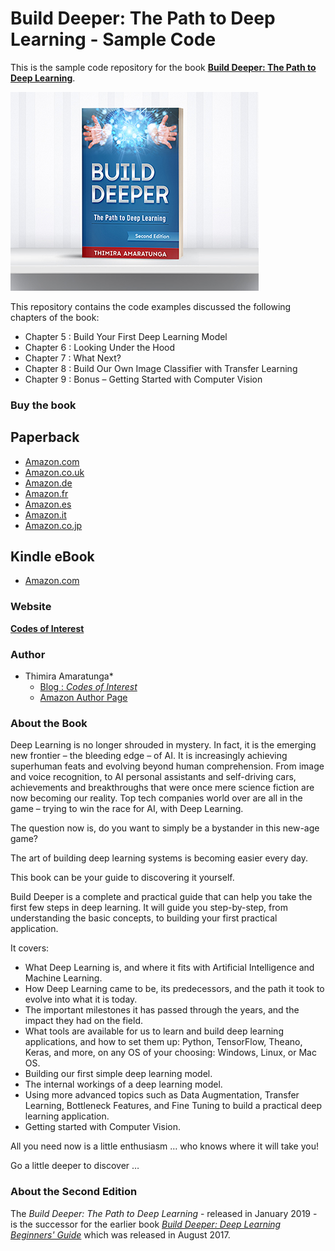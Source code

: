 # Build Deeper: The Path to Deep Learning - Sample Code

This is the sample code repository for the book **[Build Deeper: The Path to Deep Learning](https://www.amazon.com/dp/1793223017)**.

![Build Deeper](images/build-deeper.jpg)

This repository contains the code examples discussed the following chapters of the book:

  - Chapter 5 : Build Your First Deep Learning Model
  - Chapter 6 : Looking Under the Hood
  - Chapter 7 : What Next?
  - Chapter 8 : Build Our Own Image Classifier with Transfer Learning
  - Chapter 9 : Bonus – Getting Started with Computer Vision

### Buy the book
## Paperback
  - [Amazon.com](https://www.amazon.com/dp/1793223017)
  - [Amazon.co.uk](https://www.amazon.co.uk/dp/1793223017)
  - [Amazon.de](https://www.amazon.de/dp/1793223017)
  - [Amazon.fr](https://www.amazon.fr/dp/1793223017)
  - [Amazon.es](https://www.amazon.es/dp/1793223017)
  - [Amazon.it](https://www.amazon.it/dp/1793223017)
  - [Amazon.co.jp](https://www.amazon.co.jp/dp/1793223017)

## Kindle eBook
  - [Amazon.com](https://www.amazon.com/dp/B07MY5Y643)

### Website
[**Codes of Interest**](https://www.codesofinterest.com/)

### Author
  - Thimira Amaratunga*
    - [Blog : *Codes of Interest*](https://www.codesofinterest.com/)
    - [Amazon Author Page](https://www.amazon.com/author/thimira)

### About the Book
Deep Learning is no longer shrouded in mystery. In fact, it is the emerging new frontier – the bleeding edge – of AI.  It is increasingly achieving superhuman feats and evolving beyond human comprehension. From image and voice recognition, to AI personal assistants and self-driving cars, achievements and breakthroughs that were once mere science fiction are now becoming our reality. Top tech companies world over are all in the game – trying to win the race for AI, with Deep Learning.

The question now is, do you want to simply be a bystander in this new-age game?

The art of building deep learning systems is becoming easier every day.

This book can be your guide to discovering it yourself.

Build Deeper is a complete and practical guide that can help you take the first few steps in deep learning. It will guide you step-by-step, from understanding the basic concepts, to building your first practical application.

It covers:
  - What Deep Learning is, and where it fits with Artificial Intelligence and Machine Learning.
  - How Deep Learning came to be, its predecessors, and the path it took to evolve into what it is today.
  - The important milestones it has passed through the years, and the impact they had on the field.
  - What tools are available for us to learn and build deep learning applications, and how to set them up: Python, TensorFlow, Theano, Keras, and more, on any OS of your choosing: Windows, Linux, or Mac OS.
  - Building our first simple deep learning model.
  - The internal workings of a deep learning model.
  - Using more advanced topics such as Data Augmentation, Transfer Learning, Bottleneck Features, and Fine Tuning to build a practical deep learning application.
  - Getting started with Computer Vision.

All you need now is a little enthusiasm … who knows where it will take you!

Go a little deeper to discover …

### About the Second Edition
The *Build Deeper: The Path to Deep Learning* - released in January 2019 - is the successor for the earlier book *[Build Deeper: Deep Learning Beginners' Guide](https://www.amazon.com/dp/1549681060)* which was released in August 2017.